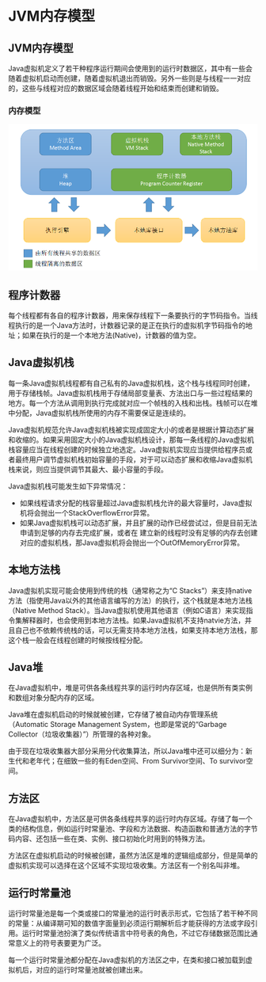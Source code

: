<!--
title: JVM内存模型
keywords: JVM内存模型,内存模型,JVM
date: 2019-05-04 21:30:35
-->
# JVM内存模型

## JVM内存模型

Java虚拟机定义了若干种程序运行期间会使用到的运行时数据区，其中有一些会随着虚拟机启动而创建，随着虚拟机退出而销毁。另外一些则是与线程一一对应的，这些与线程对应的数据区域会随着线程开始和结束而创建和销毁。

### 内存模型

 ![内存模型](pic/JvmMemoryModal-01.png  "内存模型")
 
## 程序计数器

每个线程都有各自的程序计数器，用来保存线程下一条要执行的字节码指令。当线程执行的是一个Java方法时，计数器记录的是正在执行的虚拟机字节码指令的地址；如果在执行的是一个本地方法(Native)，计数器的值为空。

## Java虚拟机栈

每一条Java虚拟机线程都有自己私有的Java虚拟机栈，这个栈与线程同时创建，用于存储栈帧。Java虚拟机栈用于存储局部变量表、方法出口与一些过程结果的地方。每一个方法从调用到执行完成就对应一个帧栈的入栈和出栈。栈帧可以在堆中分配，Java虚拟机栈所使用的内存不需要保证是连续的。 
    
Java虚拟机规范允许Java虚拟机栈被实现成固定大小的或者是根据计算动态扩展和收缩的。如果采用固定大小的Java虚拟机栈设计，那每一条线程的Java虚拟机栈容量应当在线程创建的时候独立地选定。Java虚拟机实现应当提供给程序员或者最终用户调节虚拟机栈初始容量的手段，对于可以动态扩展和收缩Java虚拟机栈来说，则应当提供调节其最大、最小容量的手段。 
    
Java虚拟机栈可能发生如下异常情况： 
- 如果线程请求分配的栈容量超过Java虚拟机栈允许的最大容量时，Java虚拟机将会抛出一个StackOverflowError异常。 
- 如果Java虚拟机栈可以动态扩展，并且扩展的动作已经尝试过，但是目前无法申请到足够的内存去完成扩展，或者在
建立新的线程时没有足够的内存去创建对应的虚拟机栈，那Java虚拟机将会抛出一个OutOfMemoryError异常。 

## 本地方法栈

Java虚拟机实现可能会使用到传统的栈（通常称之为“C Stacks”）来支持native方法（指使用Java以外的其他语言编写的方法）的执行，这个栈就是本地方法栈（Native Method Stack）。当Java虚拟机使用其他语言（例如C语言）来实现指令集解释器时，也会使用到本地方法栈。如果Java虚拟机不支持natvie方法，并且自己也不依赖传统栈的话，可以无需支持本地方法栈，如果支持本地方法栈，那这个栈一般会在线程创建的时候按线程分配。
    
## Java堆

在Java虚拟机中，堆是可供各条线程共享的运行时内存区域，也是供所有类实例和数组对象分配内存的区域。 
        
Java堆在虚拟机启动的时候就被创建，它存储了被自动内存管理系统（Automatic Storage Management System，也即是常说的“Garbage Collector（垃圾收集器）”）所管理的各种对象。
    
由于现在垃圾收集器大部分采用分代收集算法，所以Java堆中还可以细分为：新生代和老年代；在细致一些的有Eden空间、From Survivor空间、To survivor空间。

## 方法区

在Java虚拟机中，方法区是可供各条线程共享的运行时内存区域。存储了每一个类的结构信息，例如运行时常量池、字段和方法数据、构造函数和普通方法的字节码内容、还包括一些在类、实例、接口初始化时用到的特殊方法。 
        
方法区在虚拟机启动的时候被创建，虽然方法区是堆的逻辑组成部分，但是简单的虚拟机实现可以选择在这个区域不实现垃圾收集。方法区有一个别名叫非堆。

## 运行时常量池

运行时常量池是每一个类或接口的常量池的运行时表示形式，它包括了若干种不同的常量：从编译期可知的数值字面量到必须运行期解析后才能获得的方法或字段引用。运行时常量池扮演了类似传统语言中符号表的角色，不过它存储数据范围比通常意义上的符号表要更为广泛。
     
每一个运行时常量池都分配在Java虚拟机的方法区之中，在类和接口被加载到虚拟机后，对应的运行时常量池就被创建出来。

   
    
    
    
    